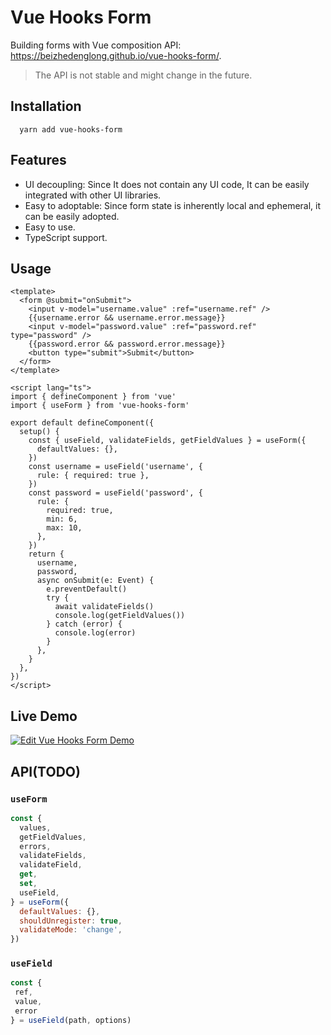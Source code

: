 # Vue Hooks Form
Building forms with Vue composition API: https://beizhedenglong.github.io/vue-hooks-form/.
>The API is not stable and might change in the future.

## Installation

```
  yarn add vue-hooks-form
```
## Features
- UI decoupling: Since It does not contain any UI code, It can be easily integrated with other UI libraries.
- Easy to adoptable: Since form state is inherently local and ephemeral, it can be easily adopted.
- Easy to use.
- TypeScript support.
  
## Usage
```vue
<template>
  <form @submit="onSubmit">
    <input v-model="username.value" :ref="username.ref" />
    {{username.error && username.error.message}}
    <input v-model="password.value" :ref="password.ref" type="password" />
    {{password.error && password.error.message}}
    <button type="submit">Submit</button>
  </form>
</template>

<script lang="ts">
import { defineComponent } from 'vue'
import { useForm } from 'vue-hooks-form'

export default defineComponent({
  setup() {
    const { useField, validateFields, getFieldValues } = useForm({
      defaultValues: {},
    })
    const username = useField('username', {
      rule: { required: true },
    })
    const password = useField('password', {
      rule: {
        required: true,
        min: 6,
        max: 10,
      },
    })
    return {
      username,
      password,
      async onSubmit(e: Event) {
        e.preventDefault()
        try {
          await validateFields()
          console.log(getFieldValues())
        } catch (error) {
          console.log(error)
        }
      },
    }
  },
})
</script>
```
## Live Demo
[![Edit Vue Hooks Form Demo](https://codesandbox.io/static/img/play-codesandbox.svg)](https://codesandbox.io/s/vue-hooks-form-demo-lqtp0?fontsize=14&hidenavigation=1&theme=dark)


## API(TODO)

### `useForm`
```js
const {
  values,
  getFieldValues,
  errors,
  validateFields,
  validateField,
  get,
  set,
  useField,
} = useForm({
  defaultValues: {},
  shouldUnregister: true,
  validateMode: 'change',
})
```

### `useField`
```js
const {
 ref,
 value,
 error
} = useField(path, options)
```
